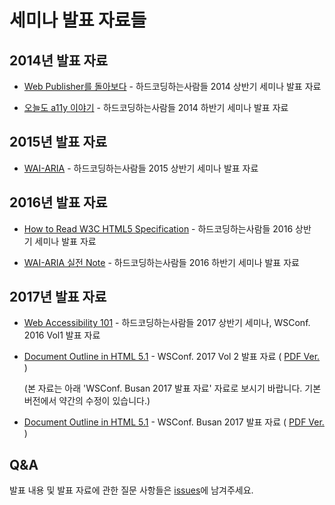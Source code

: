 # 세미나 발표 자료들

## 2014년 발표 자료

- [Web Publisher를 돌아보다](https://mulder21c.github.io/seminar/20140517/index.html) - 하드코딩하는사람들 2014 상반기 세미나 발표 자료

- [오늘도 a11y 이야기](https://mulder21c.github.io/seminar/20141206/index.html) - 하드코딩하는사람들 2014 하반기 세미나 발표 자료

## 2015년 발표 자료

- [WAI-ARIA](https://mulder21c.github.io/seminar/20150530/index.html) - 하드코딩하는사람들 2015 상반기 세미나 발표 자료

## 2016년 발표 자료

- [How to Read W3C HTML5 Specification](https://mulder21c.github.io/seminar/20160521/index.html) - 하드코딩하는사람들 2016 상반기 세미나 발표 자료

- [WAI-ARIA 실전 Note](https://mulder21c.github.io/seminar/20161210/index.html) - 하드코딩하는사람들 2016 하반기 세미나 발표 자료

## 2017년 발표 자료

- [Web Accessibility 101](https://mulder21c.github.io/seminar/20170618/index.html) - 하드코딩하는사람들 2017 상반기 세미나, WSConf. 2016 Vol1 발표 자료

- [Document Outline in HTML 5.1](https://mulder21c.github.io/seminar/20170715/index.html) - WSConf. 2017 Vol 2 발표 자료 ( [PDF Ver.](https://mulder21c.github.io/seminar/20170715/document-outline-in-html51.pdf) ) 

  (본 자료는 아래 'WSConf. Busan 2017 발표 자료' 자료로 보시기 바랍니다. 기본 버전에서 약간의 수정이 있습니다.)

- [Document Outline in HTML 5.1](https://mulder21c.github.io/seminar/20170916/index.html) - WSConf. Busan 2017 발표 자료 ( [PDF Ver.](https://mulder21c.github.io/seminar/20170916/document-outline-in-html51.pdf) )


## Q&A

  발표 내용 및 발표 자료에 관한 질문 사항들은 [issues](https://github.com/mulder21c/seminar/issues)에 남겨주세요.
